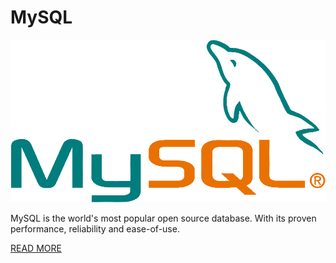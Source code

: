 # MySQL

![MySQL](/images/MySQL.png)

MySQL is the world's most popular open source database. With its proven performance, reliability and ease-of-use.

[READ MORE](https://www.mysql.com/about/)
